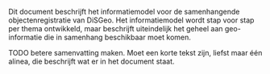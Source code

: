 Dit document beschrijft het informatiemodel voor de samenhangende objectenregistratie van DiSGeo. Het informatiemodel wordt stap voor stap per thema ontwikkeld, maar beschrijft uiteindelijk het geheel aan geo-informatie die in samenhang beschikbaar moet komen. 

<aside class="issue">TODO betere samenvatting maken. Moet een korte tekst zijn, liefst maar één alinea, die beschrijft wat er in het document staat.</aside>